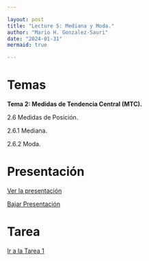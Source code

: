 ```yaml
---

layout: post
title: "Lecture 5: Mediana y Moda."
author: "Mario H. Gonzalez-Sauri"
date: "2024-01-31"
mermaid: true

---
```


<!--  FORMAT: https://github.com/adam-p/markdown-here/wiki/Markdown-Cheatsheet -->

# Temas


**Tema 2: Medidas de Tendencia Central (MTC).**


2.6 Medidas de Posición.

2.6.1 Mediana.

2.6.2 Moda.




# Presentación


[Ver la presentación](https://raw.githack.com/Wario84/FIN1403_MAT_FINANCE/master/_posts/lectures/4_MAT1409_05.html)


<a href="https://github.com/Wario84/FIN1403_MAT_FINANCE/blob/master/_posts/lectures/4_MAT1409_05.html" download>
  Bajar Presentación
</a>

# Tarea

[Ir a la Tarea 1](https://forms.gle/mFGZ1TiRmqm2ho9E6)

